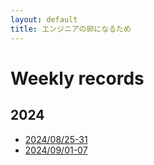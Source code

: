 ```yaml
---
layout: default
title: エンジニアの卵になるため
---
```


# Weekly records

## 2024
* [2024/08/25-31](weekly-records/2024/0825-31.md)
* [2024/09/01-07](weekly-records/2024/0901-07.md)

